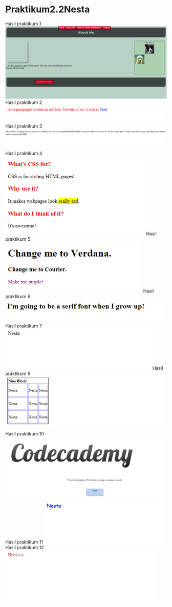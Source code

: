 # Praktikum2.2Nesta
Hasil praktikum 1
![alt text](https://github.com/Nesta2002/Praktikum2.2Nesta/blob/master/Capture1.PNG)
Hasil praktikum 2
![alt text](https://github.com/Nesta2002/Praktikum2.2Nesta/blob/master/Capture2.PNG)
Hasil praktikum 3
![alt text](https://github.com/Nesta2002/Praktikum2.2Nesta/blob/master/Capture3.PNG)
Hasil praktikum 4
![alt text](https://github.com/Nesta2002/Praktikum2.2Nesta/blob/master/Capture5.PNG)
Hasil praktikum 5
![alt text](https://github.com/Nesta2002/Praktikum2.2Nesta/blob/master/Capture6.PNG)
Hasil praktikum 6
![alt text](https://github.com/Nesta2002/Praktikum2.2Nesta/blob/master/Capture7.PNG)
Hasil praktikum 7
![alt text](https://github.com/Nesta2002/Praktikum2.2Nesta/blob/master/Capture8.PNG)
Hasil praktikum 9
![alt text](https://github.com/Nesta2002/Praktikum2.2Nesta/blob/master/Capture9.PNG)
Hasil praktikum 10
![alt text](https://github.com/Nesta2002/Praktikum2.2Nesta/blob/master/Capture10.PNG)
Hasil praktikum 11
![alt text](https://github.com/Nesta2002/Praktikum2.2Nesta/blob/master/Capture11.PNG)
Hasil praktikum 12
![alt text](https://github.com/Nesta2002/Praktikum2.2Nesta/blob/master/Capture12.PNG)
